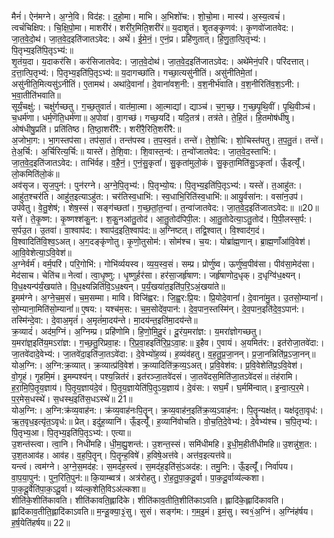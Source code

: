 

  
मैनं॑। ऐन॑मग्ने। अ॒ग्ने॒वि। विद॑ह:। द॒हो॒मा। माभि। अ॒भिशो॑च:। शो॒चो॒मा। मास्य॑। अ॒स्य॒त्वचं॑। त्वचं॑चिक्षिप:। चि॒क्षि॒पो॒मा। माशरी॑रं। शरी॑र॒मिति॒शरी॑रं॥ य॒दाशृ॒तं। शृ॒तङ्कृ॒णव॑:। कृ॒णवो॑जातवेद:। जा॒त॒वे॒दो॒थ॑। जा॒त॒वे॒द॒इति॑जातऽवेद:। अथें॑। ई॒मे॒नं॒। ए॒नं॒प्र। प्रहि॑णुतात्। हि॒णु॒ता॒त्पि॒तृभ्य॑:। पि॒तृभ्य॒इति॑पि॒तृऽभ्य॑:॥  
शृ॒तंय॒दा। य॒दाकर॑सि। कर॑सिजातवेद:। जा॒त॒वे॒दोथ॑। जा॒त॒वे॒द॒इति॑जातऽवेद:। अथे॑मेनं॒परि॑। परि॑दत्तात्। द॒त्ता॒त्पि॒तृभ्य॑:। पि॒तृभ्य॒इति॑पि॒तृऽभ्य॑:॥ य॒दागच्छा॑ति। गच्छा॒त्यसु॑नीतिं। असु॑नीतिमे॒तां। असु॑नीति॒मित्यसु॑ऽनीतिं। ए॒तामथ॑। अथा॑दे॒वानां॑। दे॒वानां॑वश॒नी:। व॒श॒नीर्भ॑वाति। व॒श॒नीरिति॑व॒श॒ऽनी:। भ॒वा॒तीति॑भवाति॥  
सूर्यं॒चक्षु॑:। चक्षु॑र्गच्छतु। ग॒च्छ॒तुवातं॑। वात॑मा॒त्मा। आ॒त्माद्यां। द्याञ्च॑। च॒ग॒च्छ॒। ग॒च्छ॒पृ॒थि॒वीं। पृ॒थि॒वीञ्च॑। च॒धर्म॑णा। धर्म॒णॆति॒धर्म॑णा॥ अ॒पोवा॑। वा॒गच्छ॑। गच्छ॒यदि॑। यदि॒तत्र॑। तत्र॑ते। ते॒हि॒तं। हि॒तमोष॑धीषु। ओष॑धीषु॒प्रति॑। प्रति॑तिष्ठ। ति॒ष्ठा॒शरी॑रै:। शरी॑रै॒रिति॒शरी॑रै:॥  
अ॒जोभा॒ग:। भा॒गस्तप॑सा। तप॑सा॒तं। तन्त॑पस्व। त॒प॒स्व॒तं। तन्ते॑। ते॒शो॒चि:। शो॒चिस्त॑पतु। त॒प॒तु॒तं। तन्ते॑। ते॒अ॒र्चि:। अ॒र्चिरित्य॒र्चि:॥ यास्ते॑। ते॒शि॒वा:। शि॒वास्त॒न्व॑:। त॒न्वो॑जातवेद:। जा॒त॒वे॒द॒स्ताभि॑:। जा॒त॒वे॒द॒इति॑जातऽवेद:। ताभि॑र्वह। व॒है॒नं॒। ए॒नं॒सु॒कृतां॑। सु॒कृता॑मुलो॒कं। सु॒कृता॒मिति॑सु॒ऽकृतां॑। ऊँ॒इत्यूँ॑। लो॒कमिति॑लो॒कं॥  
अव॑सृज। सृ॒ज॒पुन॑:। पुन॑रग्ने। अ॒ग्ने॒पि॒तृभ्य॑:। पि॒तृभ्यो॒य:। पि॒तृभ्य॒इति॑पि॒तृऽभ्य॑:। यस्ते॑। त॒आहु॑त:। आहु॑त॒श्चर॑ति। आहु॑त॒इत्याऽहु॑त:। चर॑तिस्व॒धाभि॑:। स्व॒धाभि॒रिति॑स्व॒धाभि॑:॥ आयु॒र्वसा॑न:। वसा॑न॒उप॑। उप॑वेतु। वे॒तु॒शेष॑;। शेष॒स्सं। सङ्ग॑च्छतां। ग॒च्छ॒तां॒त॒न्वा॑। त॒न्वा॑जातवेद:। जा॒त॒वे॒द॒इति॑जातऽवेद:॥ ॥20॥  
यत्ते॑। ते॒कृ॒ष्ण:। कृ॒ष्णश्श॑कु॒न:। श॒कु॒नआ॑तु॒तोद॑। आ॒तु॒तोद॑पिपी॒ल:। आ॒तु॒तोदेत्या॒ऽतु॒तोद॑। पि॒पी॒लस्स॒र्प:। स॒र्पउ॒त। उ॒तवा॑। वा॒श्वाप॑द:। श्वाप॑द॒इति॒श्वाप॑द:॥ अ॒ग्निष्टत्। तद्वि॒श्वात्। वि॒श्वाद॑ग॒दं। वि॒श्वादिति॑वि॒श्व॒ऽअत्। अ॒ग॒दङ्कृ॑णोतु। कृ॒णो॒तुसोम॑:। सोम॑श्च। च॒य:। योब्रा॑ह्म॒णान्। ब्रा॒ह्म॒णाँआ॑वि॒वेश॑। आ॒वि॒वेशेत्या॒ऽवि॒वेश॑॥  
अ॒ग्नेर्वर्म॑। वर्म॒परि॑। परि॒गोभि॑:। गोभि॑र्व्ययस्व। व्य॒य॒स्व॒सं। सम्प्र। प्रोर्णु॑ष्व। ऊर्णु॑ष्व॒पीव॑सा। पीव॑सा॒मेद॑सा। मेद॑साच। चेति॑च॥ नेत्वा॑। त्वा॒धृ॒ष्णु:। धृ॒ष्णुर्हर॑सा। हर॑सा॒जर्हृ॑षाण:। जर्हृ॑षाणोद॒धृक्। द॒धृग्वि॑ध॒क्ष्यन्। वि॒ध॒क्ष्यन्प॑र्यं॒खया॑ते। वि॒ध॒क्ष्यन्निति॑वि॒ऽध॒क्ष्यन्। प॒र्यं॒खया॑त॒इति॑प॒रि॒ऽअं॒खया॑ते॥  
इ॒मम॑ग्ने। अ॒ग्ने॒च॒म॒सं। च॒म॒सम्मा। मावि। विजि॑ह्वर:। जि॒ह्व॒र:प्रि॒य:। प्रि॒योदे॒वानां॑। दे॒वाना॑मु॒त। उ॒तसो॒म्यानां॑। सो॒म्याना॒मिति॑सो॒म्यानां॑॥ ए॒षय:। यश्च॑म॒स:। च॒म॒सोदे॑व॒पान॑:। दे॒व॒पान॒स्तस्मि॑न्। दे॒व॒पान॒इति॑दे॒व॒ऽपान॑:। तस्मि॑न्दे॒वा:। दे॒वाअ॒मृतं॑। अ॒मृतं॑मा॒दय॑न्ते। मा॒दय॑न्त॒इति॑मा॒दय॑न्ते॥  
क्र॒व्यादं॑। अद॑म॒ग्निं। अ॒ग्निम्प्र। प्रहि॑णोमि। हि॒णो॒मि॒दू॒रं। दू॒रंय॒मरा॑ज्ञ:। य॒मरा॑ज्ञोगच्छतु। य॒मरा॑ज्ञ॒इति॑य॒मऽरा॑ज्ञ:। ग॒च्छ॒तु॒रिप्रवा॒ह:। रि॒प्र॒वा॒हइति॑रि॒प्र॒ऽवा॒ह:॥ इ॒हैव। ए॒वायं। अ॒यमित॑र:। इत॑रोजा॒तवे॑दा:। जा॒तवे॑दादे॒वेभ्य॑:। जा॒तवे॑दा॒इति॑जा॒तऽवे॑दा:। दे॒वेभ्यो॑ह॒व्यं। ह॒व्यंव॑हतु। व॒ह॒तु॒प्र॒जा॒नन्। प्र॒जा॒नन्निति॑प्र॒ऽजा॒नन्॥  
योअ॒ग्नि:। अ॒ग्नि:क्र॒व्यात्। क्र॒व्यात्प्र॑वि॒वेश॑। क्र॒व्यादिति॑क्र॒व्य॒ऽअत्। प्र॒वि॒वेश॑व:। प्र॒वि॒वेशेति॑प्र॒ऽवि॒वेश॑। वो॒गृ॒हं। गृ॒हमि॒मं। इ॒मम्पश्य॑न्। पश्य॒न्नित॑रं। इत॑रञ्जा॒तवे॑दसं। जा॒तवे॑दस॒मिति॑जा॒तऽवे॑दसं॥ तंह॑रामि। ह॒रा॒मि॒पि॒तृ॒य॒ज्ञाय॑। पि॒तृ॒य॒ज्ञाय॑दे॒वं। पि॒तृ॒य॒ज्ञायेति॑पि॒तृ॒ऽय॒ज्ञाय॑। दे॒वंस:। सघ॒र्मं। घ॒र्ममि॑न्वात्। इ॒न्वा॒त्प॒र॒मे। प॒र॒मेस॒धस्थे॑। स॒धस्थ॒इति॑स॒धऽस्थे॑॥ 21॥  
योअ॒ग्नि:। अ॒ग्नि:क्र॑व्य॒वाह॑न:। क्र॑व्य॒वाह॑नःपि॒तॄन्। क्र॒व्य॒वाह॑न॒इति॑क्र॒व्य॒ऽवाह॑न:। पि॒तॄन्यक्ष॑त्। यक्ष॑दृता॒वृध॑:। ऋ॒त॒वृध॒इत्यृ॑त॒ऽवृध॑:॥ प्रेत्। इदु॑ह॒व्यानि॑। ऊँ॒इत्यूँ॑। ह॒व्यानि॑वोचति। वो॒च॒ति॒दे॒वेभ्य॑:। दे॒वेभ्य॑श्च। च॒पि॒तृभ्य॑:। पि॒तृभ्य॒आ। पि॒तृभ्य॒इति॑पि॒तृऽभ्य॑:। एत्या॥  
उ॒शन्त॑स्त्वा। त्वा॒नि। निधी॑महि। धी॒म॒ह्यु॒शन्त॑:। उ॒शन्त॒स्सं। समि॑धीमहि। इ॒धी॒म॒हीती॑धीमहि॥ उ॒शन्नु॑श॒त:। उ॒श॒तआव॑ह। आव॑ह। व॒ह॒पि॒तॄन्। पि॒तॄन्ह॒विषे॑। ह॒विषे॒अत्त॑वे। अत्त॑व॒इत्यत्त॑वे॥  
यन्त्वं। त्वम॑ग्ने। अ॒ग्ने॒स॒मद॑ह:। स॒मद॑ह॒स्त्वं। स॒मद॑ह॒इति॑सं॒ऽअद॑ह:। तमु॒नि:। ऊँ॒इत्यूँ॑। निर्वा॑पय। वा॒प॒या॒पुन॑:। पुन॒रिति॒पुन॑:॥ कि॒याम्ब्वत्र॑। अत्र॑रोहतु। रो॒ह॒तु॒पा॒क॒दू॒र्वा। पा॒क॒दू॒र्वाव्य॑ल्कशा। पा॒क॒दू॒र्वेति॑पा॒क॒ऽदू॒र्वा। व्य॑ल्क॒शेति॒विऽअ॑ल्कशा॥  
शीति॑के॒शीति॑कावति। शीति॑कावति॒ह्लादि॑के। शीति॑काव॒तीति॒शीति॑काऽवति। ह्लादि॑के॒ह्लादि॑कावति। ह्लादि॑काव॒तीति॒ह्लादि॑काऽवति॥ म॒न्डू॒क्या॒३॒॑सु। सुसं। सङ्ग॑म:। ग॒म॒इ॒मं। इ॒मं॒सु। स्व१॒॑अ॒ग्निं। अ॒ग्निंह॑र्षय। ह॒र्ष॒येति॑हर्षय॥ 22॥  
